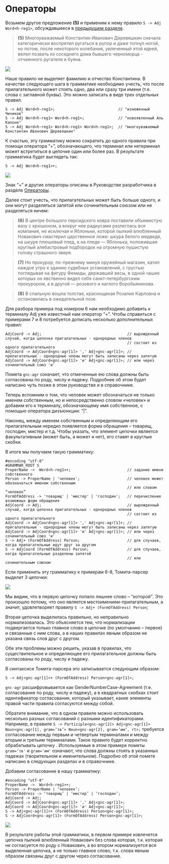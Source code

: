 # Операторы

Возьмем другое предложение **(5)** и применим к нему правило `S -> Adj Word<h-reg1>`, обсуждавшееся в [предыдущем разделе](limits-labels.md).

> **(5)** Многоуважаемый Константин Иванович Деревяшкин сначала категорически воспретил ругаться в рупор и даже топнул ногой, но потом, после некоторого колебания, увлеченный этой идеей, велел позвать из соседнего дома бывшего черноморца - отчаянного ругателя и буяна.

![](images/tut2_po2.png)

Наше правило не выделяет фамилию и отчество Константина. В качестве следующего шага в грамматике необходимо учесть, что после прилагательного может стоять одно, два или сразу три имени (т.е. слова с заглавной буквы). Это можно записать в виде трех отдельных правил.

```no-highlight
S -> Adj Word<h-reg1>;                            // "изнеженный Чичиков"
S -> Adj Word<h-reg1> Word<h-reg1>;               // "новоявленный Аль Капоне"
S -> Adj Word<h-reg1> Word<h-reg1> Word<h-reg1>;  // "многоуважаемый Константин Иванович Деревяшкин"
```

К счастью, эту грамматику можно сократить до одного правила при помощи оператора “+”, обозначающего, что терминал или нетерминал может встретиться в цепочке один или более раз. В результате грамматика будет выглядеть так:

`S -> Adj Word<h-reg1>+;`

![](images/tut2_po3.png)

Знак <q>+</q> и другие операторы описаны в Руководстве разработчика в разделе [Операторы](../dg/rules.md).

Далее стоит учесть, что прилагательных может быть больше одного, и они могут разделяться запятой или сочинительным союзом или не разделяться ничем:

> **(6)** В центре большого персидского ковра поставили объемистую вазу с крюшоном, а вокруг нее радиусами разлеглась вся компания, не исключая и Яблоньки, которой пылкий влюбленный Новакович смастерил царственное ложе: шкура белого медведя, на шкуре плюшевый плед, а на пледе ― Яблонька, положившая круглый алебастровый подбородок на огромную пушистую голову страшного зверя.

> **(7)** Но прокурор, по-прежнему минуя оружейный магазин, катил каждое утро к зданию судебных установлений, с грустью поглядывая на фигуру Фемиды, державшей весы, в одной чашке которых он явственно видел себя санкт-петербургским прокурором, а в другой ― розового и наглого Воробьянинова.

> **(8)** В спальную вошла толстая, краснощекая Розалия Карловна и остановилась в ожидательной позе.

Для разбора примера под номером 6 нам необходимо добавить к терминалу Adj уже известный нам оператор “+”. Чтобы справиться с примерами 7 и 8 потребуется дописать несколько дополнительных правил:

```no-highlight
AdjCoord -> Adj;                                      // вырожденный случай, когда цепочка пригалательных - однородных членов
                                                      // состоит из одного прилагательного
AdjCoord -> AdjCoord<gnc-agr[1]> ',' Adj<gnc-agr[1]>; // прилагательные - однородные члены могут быть записаны через запятую
AdjCoord -> AdjCoord<gnc-agr[1]> 'и' Adj<gnc-agr[1]>; // или через сочинительный союз 'и'
```

Помета `gnc-agr` означает, что отмеченные ею слова должны быть согласованы по роду, числу и падежу. Подробнее об этом будет написано чуть позже в этом руководстве и в справочнике.

Теперь вспомним о том, что человек может обозначаться не только именем собственным, но и непосредственно словом «человек» и добавим его к терминалу, обозначающему имя собственное, с помощью оператора дизъюнкции: “|”.

Наконец, между именем собственным и определяющим его прилагательным нередко появляется форма обращения – товарищ, господин, мистер и т.д. Чтобы указать, что элемент цепочки является факультативным (может быть, а может и нет), его ставят в круглые скобки.

В итоге мы получаем такую грамматику:

```no-highlight
#encoding "utf-8"
#GRAMMAR_ROOT S
ProperName ->  Word<h-reg1>+;                         // задание имени собственного
Person -> ProperName | 'человек';                     // человек может обозначаться именем собственным
                                                      // или словом “человек”
FormOfAddress -> 'товарищ' | 'мистер' | 'господин';   // перечисление возможных форм обращения
AdjCoord -> Adj;                                      // вырожденный случай, когда цепочка пригалательных - однородных членов
                                                      // состоит из одного прилагательного
AdjCoord -> AdjCoord<gnc-agr[1]> ',' Adj<gnc-agr[1]>; // пригалательные - однородные члены могут быть записаны через запятую
AdjCoord -> AdjCoord<gnc-agr[1]> 'и' Adj<gnc-agr[1]>; // или через сочинительный союз 'и'
S -> Adj+ (FormOfAddress) Person;                     // для случаев, когда прилагательные идут друг за другом
S -> AdjCoord (FormOfAddress) Person;                 // для случаев, когда прилагательные разделены запятой
                                                      // или сочинительным союзом
```

Если применить эту грамматику к примерам 6-8, Томита-парсер выделит 3 цепочки:

![](images/tut2_po4.png)

Мы видим, что в первую цепочку попало лишнее слово – <q>которой</q>. Это произошло потому, что оно является местоимением-прилагательным, а значит, удовлетворяет правилу `S -> Adj+ (FormOfAddress) Person`;

Вторая цепочка выделилась правильно, но неправильно нормализовалась. Это объясняется тем, что нормализации подвергается только главное слово в цепочке (по умолчанию – первое) и связанные с ним слова, а в наших правилах явным образом не указана связь слов друг с другом.

Обе эти проблемы можно решить, указав в правилах, что существительное и определяющее его прилагательное должны быть согласованы по роду, числу и падежу.

В синтаксисе Томита-парсера это записывается следующим образом:

`S -> Adj<gnc-agr[1]>+ (FormOfAddress) Person<gnc-agr[1]>;`

`gnc-agr` расшифровывается как GenderNumberCase-Agreement (т.е. согласование по роду, числу и падежу), а в квадратных скобках стоит идентификатор согласования, который указывает, какие элементы правой части правила согласуются между собой.

Обратите внимание, что в одном правиле можно использовать несколько разных согласований с разными идентификаторами. Например, в правиле `S -> Participle<gnc-agr[2]> Adj<gnc-agr[1]> Noun<gnc-agr[1], gram=’тв’> Noun<gnc-agr[2], gram=’им’, rt>;` требуется согласование между первым и четвертым терминалами и между вторым и третьим терминалами. Такое правило будет корректно обрабатывать цепочку . Используемые в этом примере пометы `gram='тв'` и `gram='им'` означают, что слова должны стоять в указанных падежах (творительном и именительном). Подробно об этой помете написано в следующих разделах и в справочнике.

Добавим согласование в нашу грамматику:

```no-highlight
#encoding "utf-8"
ProperName ->  Word<h-reg1>+; 
Person -> ProperName | ‘человек’;
FormOfAddress -> ‘товарищ’ | ‘мистер’ | ‘господин’; 
AdjCoord -> Adj;
AdjCoord -> AdjCoord<gnc-agr[1]> ',' Adj<gnc-agr[1]>;
AdjCoord -> AdjCoord<gnc-agr[1]> 'и' Adj<gnc-agr[1]>;
S -> Adj<gnc-agr[1]>+ (FormOfAddress) Person<gnc-agr[1]>; 
S -> AdjCoord<gnc-agr[1]> (FormOfAddress) Person<gnc-agr[1]>;
```

![](images/tut2_po5.png)

В результате работы этой грамматики, в первом примере извлечется цепочка пылкий влюбленный Новакович без слова которая, т.к. которая не согласуется по роду с Новакович, а во втором нормализуется вся выделенная цепочка, а не только главное слово, т.к. слова явным образом связаны друг с другом через согласование.

